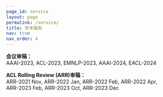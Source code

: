 ```yaml
---
page_id: service
layout: page
permalink: /service/
title: 学术服务
nav: true
nav_order: 4
---
```


**会议审稿：**  
AAAI-2023, ACL-2023, EMNLP-2023, AAAI-2024, EACL-2024

**ACL Rolling Review (ARR)审稿：**  
ARR-2021 Nov, ARR-2022 Jan, ARR-2022 Feb, ARR-2022 Apr,  
ARR-2023 Feb, ARR-2023 Oct, ARR-2023 Dec
